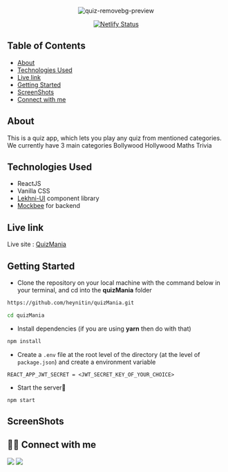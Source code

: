 <div align="center">
 
![quiz-removebg-preview](https://user-images.githubusercontent.com/23723159/173058450-35ad233c-83c9-4964-8fff-053ee5da79ad.png) 

[![Netlify Status](https://api.netlify.com/api/v1/badges/ce39af43-72a2-446a-8330-f534e715f36a/deploy-status)](https://app.netlify.com/sites/buy-with-us/deploys)

</div>

## Table of Contents

- [About](#about)
- [Technologies Used](#technologies-used)
- [Live link](#live-link)
- [Getting Started](#getting-started)
- [ScreenShots](#screenshots)
- [Connect with me](#-connect-with-me)


## About

This is a quiz app, which lets you play any quiz from mentioned categories.
We currently have 3 main categories
Bollywood
Hollywood
Maths Trivia

 
## Technologies Used
- ReactJS
- Vanilla CSS
- [Lekhni-UI](https://github.com/HeyNitin/Lekhni-UI) component library
- [Mockbee](https://github.com/neogcamp/mockBee) for backend


## Live link
Live site : [QuizMania](https://quizmaniaaa.netlify.app/)

## Getting Started

- Clone the repository on your local machine with the command below in your terminal, and cd into the **quizMania** folder

```sh
https://github.com/heynitin/quizMania.git

cd quizMania
```

- Install dependencies (if you are using **yarn** then do with that)

```sh
npm install
```

- Create a `.env` file at the root level of the directory (at the level of `package.json`) and create a environment variable

```
REACT_APP_JWT_SECRET = <JWT_SECRET_KEY_OF_YOUR_CHOICE>
```

- Start the server🚀

```
npm start
```

## ScreenShots



## 👨‍💻 Connect with me

<a href="https://twitter.com/07_Nitin_07"><img src="https://img.shields.io/badge/Twitter-1DA1F2?style=for-the-badge&logo=twitter&logoColor=white"/></a>
<a href="https://www.linkedin.com/in/heynitin/"><img src="https://img.shields.io/badge/LinkedIn-0077B5?style=for-the-badge&logo=linkedin&logoColor=white"/></a>
